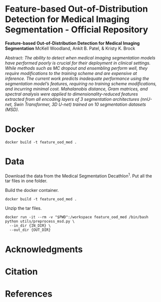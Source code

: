 # Feature-based Out-of-Distribution Detection for Medical Imaging Segmentation - Official Repository

**Feature-based Out-of-Distribution Detection for Medical Imaging Segmentation**
McKell Woodland, Ankit B. Patel, & Kristy K. Brock

Abstract: *The ability to detect when medical imaging segmentation models have performed poorly is crucial for their deployment in clinical settings. While methods such as MC dropout and ensembling perform well, they require modifications to the training scheme and are expensive at inference. The current work predicts inadequate performance using the segmentation model’s features, requiring no training scheme modifications, and incurring minimal cost. Mahalanobis distance, Gram matrices, and spectral analysis were applied to dimensionality-reduced features extracted from all encoding layers of 3 segmentation architectures (nnU-net, Swin Transformer, 3D U-net) trained on 10 segmentation datasets (MSD).*

# Docker

```
docker build -t feature_ood_med .
```

# Data

Download the data from the Medical Segmentation Decathlon<sup>1</sup>. Put all the tar files in one folder.

Build the docker container.
```
docker build -t feature_ood_med .
```

Unzip the tar files.
```
docker run -it --rm -v "$PWD":/workspace feature_ood_med /bin/bash python utils/preprocess_msd.py \
  --in_dir {IN_DIR} \
  --out_dir {OUT_DIR}
```
# Acknowledgments

# Citation

# References
